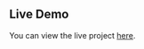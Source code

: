 
## Live Demo

You can view the live project [here](https://stellar-cheesecake-aa4cc5.netlify.app/).
